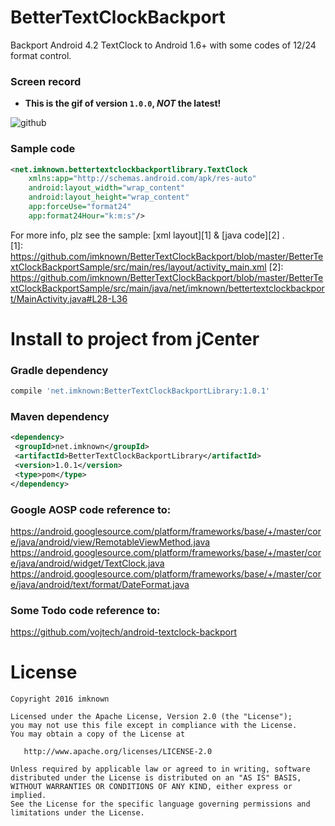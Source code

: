 # BetterTextClockBackport
Backport Android 4.2 TextClock to Android 1.6+ with some codes of 12/24 format control.

### Screen record
- **This is the gif of version `1.0.0`, *NOT* the latest!**  
  
![github](https://raw.githubusercontent.com/imknown/BetterTextClockBackport/master/Art/screen_record.gif "github")

### Sample code
``` xml
<net.imknown.bettertextclockbackportlibrary.TextClock
    xmlns:app="http://schemas.android.com/apk/res-auto"
    android:layout_width="wrap_content"
    android:layout_height="wrap_content"
    app:forceUse="format24"
    app:format24Hour="k:m:s"/>
```

For more info, plz see the sample: [xml layout][1] & [java code][2] .  
[1]: https://github.com/imknown/BetterTextClockBackport/blob/master/BetterTextClockBackportSample/src/main/res/layout/activity_main.xml
[2]: https://github.com/imknown/BetterTextClockBackport/blob/master/BetterTextClockBackportSample/src/main/java/net/imknown/bettertextclockbackport/MainActivity.java#L28-L36

# Install to project from jCenter
### Gradle dependency
``` groovy
compile 'net.imknown:BetterTextClockBackportLibrary:1.0.1'
 ```

### Maven dependency
 ``` xml
<dependency>
  <groupId>net.imknown</groupId>
  <artifactId>BetterTextClockBackportLibrary</artifactId>
  <version>1.0.1</version>
  <type>pom</type>
</dependency>
 ```

### Google AOSP code reference to:
https://android.googlesource.com/platform/frameworks/base/+/master/core/java/android/view/RemotableViewMethod.java
https://android.googlesource.com/platform/frameworks/base/+/master/core/java/android/widget/TextClock.java
https://android.googlesource.com/platform/frameworks/base/+/master/core/java/android/text/format/DateFormat.java

### Some Todo code reference to:
https://github.com/vojtech/android-textclock-backport

# License
    Copyright 2016 imknown
    
    Licensed under the Apache License, Version 2.0 (the "License");
    you may not use this file except in compliance with the License.
    You may obtain a copy of the License at
    
       http://www.apache.org/licenses/LICENSE-2.0
    
    Unless required by applicable law or agreed to in writing, software
    distributed under the License is distributed on an "AS IS" BASIS,
    WITHOUT WARRANTIES OR CONDITIONS OF ANY KIND, either express or implied.
    See the License for the specific language governing permissions and
    limitations under the License.
